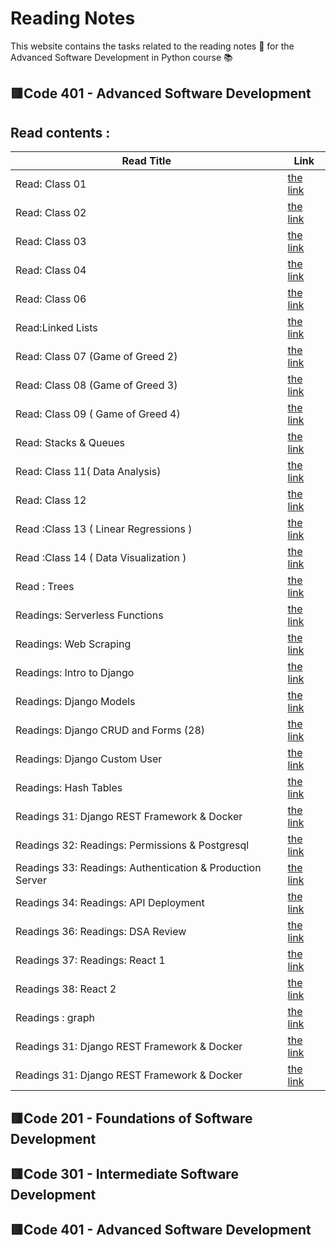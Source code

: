 # **Reading Notes**
This website contains the tasks related to the reading notes :page_facing_up: for the Advanced Software Development in Python course :books:
##  :red_square:Code 401 - Advanced Software Development

## Read contents : 

| Read Title     | Link |
| -------------- | ----------- |
 |Read: Class 01 |  [the link ](readings/Read_Class_01)      |
|Read: Class 02   |  [the link ](readings/Read_Class_02)      |
|Read: Class 03    |  [the link ](readings/Read_Class_03)      |
|Read: Class 04   |  [the link ](readings/readlass4)      |
 |Read: Class 06 |  [the link ](readings/Read_Class_06)      |
 |Read:Linked Lists|  [the link ](readings/Read_Linked_Lists)       |
 |Read: Class 07  (Game of Greed 2) |  [the link ](readings/READ_7)      |
  |Read: Class 08  (Game of Greed 3) |  [the link ](readings/read_8)      |
 |Read: Class 09  ( Game of Greed 4) |  [the link ](readings/READ_9)      |
|Read: Stacks & Queues |  [the link ](readings/Read_Stacks_Queues)      |
  |Read: Class 11( Data Analysis) |  [the link ](readings/README_11)      |
|Read: Class 12 |  [the link ](readings/Read_Class_12)      |
|Read :Class 13 ( Linear Regressions )|  [the link ](readings/READ_13)      |
|Read :Class 14 ( Data Visualization )|  [the link ](readings/read_14)      |
|Read : Trees|  [the link ](readings/read15)      |
|Readings: Serverless Functions|  [the link ](readings/read_15)      |
|Readings: Web Scraping|  [the link ](readings/readme_17)      |
|Readings: Intro to Django|  [the link ](readings/readme26)      |
|Readings: Django Models|  [the link ](readings/Django_Models27)      |
|Readings: Django CRUD and Forms (28)|  [the link ](readings/read_28)      |
|Readings: Django Custom User|  [the link ](readings/readme29.md)      |
|Readings:  Hash Tables|  [the link ](readings/read_30)      |
|Readings 31:   Django REST Framework & Docker|  [the link ](readings/read_31)      |
|Readings 32:   Readings: Permissions & Postgresql|  [the link ](readings/read_32)      |
|Readings 33:   Readings: Authentication & Production Server|  [the link ](readings/read_33)      |
|Readings 34:  Readings: API Deployment|  [the link ](readings/read_34)      |
|Readings 36:   Readings: DSA Review|  [the link ](readings/read_36)      |
|Readings 37:   Readings: React 1|  [the link ](readings/read_37)      |
|Readings 38: React 2|  [the link ](readings/read_38)      |
|Readings :  graph|  [the link ](readings/graph)      |
|Readings 31:   Django REST Framework & Docker|  [the link ](readings/read_31)      |
|Readings 31:   Django REST Framework & Docker|  [the link ](readings/read_31)      |






 



##  :red_square:Code 201 - Foundations of Software Development
## :red_square:Code 301 - Intermediate Software Development
## :red_square:Code 401 - Advanced Software Development
